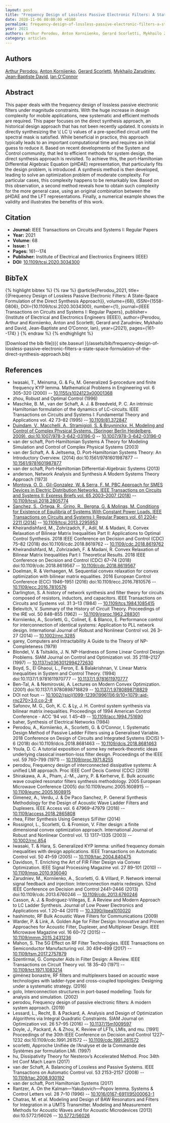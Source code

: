 ```yaml
---
layout: post
title: "Frequency Design of Lossless Passive Electronic Filters: A State-Space Formulation of the Direct Synthesis Approach"
date: 2020-11-06 00:00:00 +0100
permalink: frequency-design-of-lossless-passive-electronic-filters-a-state-space-formulation-of-the-direct-synthesis-approach
year: 2021
authors: Arthur Perodou, Anton Korniienko, Gerard Scorletti, Mykhailo Zarudniev, Jean-Baptiste David, Ian O'Connor
category: articles
---
```

 
## Authors
[Arthur Perodou](authors/arthur-perodou), [Anton Korniienko](authors/anton-korniienko), [Gerard Scorletti](authors/gerard-scorletti), [Mykhailo Zarudniev](authors/mykhailo-zarudniev), [Jean-Baptiste David](authors/jean-baptiste-david), [Ian O'Connor](authors/ian-o-connor)
 
## Abstract
This paper deals with the frequency design of lossless passive electronic filters under magnitude constraints. With the huge increase in design complexity for mobile applications, new systematic and efficient methods are required. This paper focuses on the direct synthesis approach, an historical design approach that has not been recently updated. It consists in directly synthesizing the \\( LC \\) values of a pre-specified circuit until the spectral mask is satisfied. While beneficial in practice, this approach typically leads to an important computational time and requires an initial guess to reduce it. Based on recent developments of the System and Control community, that led to efficient methods for system design, the direct synthesis approach is revisited. To achieve this, the port-Hamiltonian Differential Algebraic Equation (pHDAE) representation, that particularly fits the design problem, is introduced. A synthesis method is then developed, leading to solve an optimization problem of moderate complexity. For particular cases, this complexity happens to be remarkably low. Based on this observation, a second method reveals how to obtain such complexity for the more general case, using an original combination between the pHDAE and the LFT representations. Finally, a numerical example shows the validity and illustrates the benefits of this work.
 
## Citation
- **Journal:** IEEE Transactions on Circuits and Systems I: Regular Papers
- **Year:** 2021
- **Volume:** 68
- **Issue:** 1
- **Pages:** 161--174
- **Publisher:** Institute of Electrical and Electronics Engineers (IEEE)
- **DOI:** [10.1109/tcsi.2020.3034300](https://doi.org/10.1109/tcsi.2020.3034300)
 
## BibTeX
{% highlight bibtex %}
{% raw %}
@article{Perodou_2021,
  title={{Frequency Design of Lossless Passive Electronic Filters: A State-Space Formulation of the Direct Synthesis Approach}},
  volume={68},
  ISSN={1558-0806},
  DOI={10.1109/tcsi.2020.3034300},
  number={1},
  journal={IEEE Transactions on Circuits and Systems I: Regular Papers},
  publisher={Institute of Electrical and Electronics Engineers (IEEE)},
  author={Perodou, Arthur and Korniienko, Anton and Scorletti, Gerard and Zarudniev, Mykhailo and David, Jean-Baptiste and O’Connor, Ian},
  year={2021},
  pages={161--174}
}
{% endraw %}
{% endhighlight %}
 
[Download the bib file]({{ site.baseurl }}/assets/bib/frequency-design-of-lossless-passive-electronic-filters-a-state-space-formulation-of-the-direct-synthesis-approach.bib)
 
## References
- Iwasaki, T., Meinsma, G. & Fu, M. Generalized S‐procedure and finite frequency KYP lemma. Mathematical Problems in Engineering vol. 6 305–320 (2000) -- [10.1155/s1024123x00001368](https://doi.org/10.1155/s1024123x00001368)
- zhou, Robust and Optimal Control (1996)
- Maschke, B. M., van der Schaft, A. J. & Breedveld, P. C. An intrinsic Hamiltonian formulation of the dynamics of LC-circuits. IEEE Transactions on Circuits and Systems I: Fundamental Theory and Applications vol. 42 73–82 (1995) -- [10.1109/81.372847](https://doi.org/10.1109/81.372847)
- [Duindam, V., Macchelli, A., Stramigioli, S. & Bruyninckx, H. Modeling and Control of Complex Physical Systems. (Springer Berlin Heidelberg, 2009). doi:10.1007/978-3-642-03196-0](modeling-and-control-of-complex-physical-systems) -- [10.1007/978-3-642-03196-0](https://doi.org/10.1007/978-3-642-03196-0)
- van der schaft, Port-Hamiltonian Systems A Theory for Modeling Simulation and Control of Complex Physical Systems (2003)
- van der Schaft, A. & Jeltsema, D. Port-Hamiltonian Systems Theory: An Introductory Overview. (2014) doi:10.1561/9781601987877 -- [10.1561/9781601987877](https://doi.org/10.1561/9781601987877)
- van der schaft, Port-Hamiltonian Differential-Algebraic Systems (2013)
- anderson, Network Analysis and Synthesis A Modern Systems Theory Approach (1973)
- [Montoya, O. D., Gil-Gonzalez, W. & Serra, F. M. PBC Approach for SMES Devices in Electric Distribution Networks. IEEE Transactions on Circuits and Systems II: Express Briefs vol. 65 2003–2007 (2018)](pbc-approach-for-smes-devices-in-electric-distribution-networks) -- [10.1109/tcsii.2018.2805774](https://doi.org/10.1109/tcsii.2018.2805774)
- [Sanchez, S., Ortega, R., Grino, R., Bergna, G. & Molinas, M. Conditions for Existence of Equilibria of Systems With Constant Power Loads. IEEE Transactions on Circuits and Systems I: Regular Papers vol. 61 2204–2211 (2014)](conditions-for-existence-of-equilibria-of-systems-with-constant-power-loads) -- [10.1109/tcsi.2013.2295953](https://doi.org/10.1109/tcsi.2013.2295953)
- Kheirandishfard, M., Zohrizadch, F., Adil, M. & Madani, R. Convex Relaxation of Bilinear Matrix Inequalities Part II: Applications to Optimal Control Synthesis. 2018 IEEE Conference on Decision and Control (CDC) 75–82 (2018) doi:10.1109/cdc.2018.8619762 -- [10.1109/cdc.2018.8619762](https://doi.org/10.1109/cdc.2018.8619762)
- Kheirandishfard, M., Zohrizadeh, F. & Madani, R. Convex Relaxation of Bilinear Matrix Inequalities Part I: Theoretical Results. 2018 IEEE Conference on Decision and Control (CDC) 67–74 (2018) doi:10.1109/cdc.2018.8619567 -- [10.1109/cdc.2018.8619567](https://doi.org/10.1109/cdc.2018.8619567)
- Doelman, R. & Verhaegen, M. Sequential convex relaxation for convex optimization with bilinear matrix equalities. 2016 European Control Conference (ECC) 1946–1951 (2016) doi:10.1109/ecc.2016.7810576 -- [10.1109/ecc.2016.7810576](https://doi.org/10.1109/ecc.2016.7810576)
- Darlington, S. A history of network synthesis and filter theory for circuits composed of resistors, inductors, and capacitors. IEEE Transactions on Circuits and Systems vol. 31 3–13 (1984) -- [10.1109/tcs.1984.1085415](https://doi.org/10.1109/tcs.1984.1085415)
- Belevitch, V. Summary of the History of Circuit Theory. Proceedings of the IRE vol. 50 848–855 (1962) -- [10.1109/jrproc.1962.288301](https://doi.org/10.1109/jrproc.1962.288301)
- Korniienko, A., Scorletti, G., Colinet, E. & Blanco, E. Performance control for interconnection of identical systems: Application to PLL network design. International Journal of Robust and Nonlinear Control vol. 26 3–27 (2014) -- [10.1002/rnc.3285](https://doi.org/10.1002/rnc.3285)
- garey, Computers and Intractability A Guide to the Theory of NP-Completeness (1979)
- Blondel, V. & Tsitsiklis, J. N. NP-Hardness of Some Linear Control Design Problems. SIAM Journal on Control and Optimization vol. 35 2118–2127 (1997) -- [10.1137/s0363012994272630](https://doi.org/10.1137/s0363012994272630)
- Boyd, S., El Ghaoui, L., Feron, E. & Balakrishnan, V. Linear Matrix Inequalities in System and Control Theory. (1994) doi:10.1137/1.9781611970777 -- [10.1137/1.9781611970777](https://doi.org/10.1137/1.9781611970777)
- Ben-Tal, A. & Nemirovski, A. Lectures on Modern Convex Optimization. (2001) doi:10.1137/1.9780898718829 -- [10.1137/1.9780898718829](https://doi.org/10.1137/1.9780898718829)
- DOI not foun -- [10.1002/(sici)1099-1239(199611)6:9/10<1079::aid-rnc270>3.0.co;2-#](https://doi.org/10.1002/(sici)1099-1239(199611)6:9/10<1079::aid-rnc270>3.0.co;2-#)
- Safonov, M. G., Goh, K. C. & Ly, J. H. Control system synthesis via bilinear matrix inequalities. Proceedings of 1994 American Control Conference - ACC ’94 vol. 1 45–49 -- [10.1109/acc.1994.751690](https://doi.org/10.1109/acc.1994.751690)
- baher, Synthesis of Electrical Networks (1984)
- Perodou, A., Korniienko, A., Scorletti, G. & O’Connor, I. Systematic Design Method of Passive Ladder Filters using a Generalised Variable. 2018 Conference on Design of Circuits and Integrated Systems (DCIS) 1–6 (2018) doi:10.1109/dcis.2018.8681463 -- [10.1109/dcis.2018.8681463](https://doi.org/10.1109/dcis.2018.8681463)
- Youla, D. C. A tutorial exposition of some key network-theoretic ideas underlying classical insertion-loss filter design. Proceedings of the IEEE vol. 59 760–799 (1971) -- [10.1109/proc.1971.8255](https://doi.org/10.1109/proc.1971.8255)
- perodou, Frequency design of interconnected dissipative systems: A unified LMI approach. Proc IEEE Conf Decis Control (CDC) (2018)
- Shirakawa, A. A., Pham, J.-M., Jarry, P. & Kerherve, E. Bulk acoustic wave coupled resonator filters synthesis methodology. 2005 European Microwave Conference (2005) doi:10.1109/eumc.2005.1608915 -- [10.1109/eumc.2005.1608915](https://doi.org/10.1109/eumc.2005.1608915)
- Gimenez, A., Verdu, J. & De Paco Sanchez, P. General Synthesis Methodology for the Design of Acoustic Wave Ladder Filters and Duplexers. IEEE Access vol. 6 47969–47979 (2018) -- [10.1109/access.2018.2865808](https://doi.org/10.1109/access.2018.2865808)
- rhea, Filter Synthesis Using Genesys S/Filter (2014)
- Rossignol, L., Scorletti, G. & Fromion, V. Filter design: a finite dimensional convex optimization approach. International Journal of Robust and Nonlinear Control vol. 13 1317–1335 (2003) -- [10.1002/rnc.854](https://doi.org/10.1002/rnc.854)
- Iwasaki, T. & Hara, S. Generalized KYP lemma: unified frequency domain inequalities with design applications. IEEE Transactions on Automatic Control vol. 50 41–59 (2005) -- [10.1109/tac.2004.840475](https://doi.org/10.1109/tac.2004.840475)
- Davidson, T. Enriching the Art of FIR Filter Design via Convex Optimization. IEEE Signal Processing Magazine vol. 27 89–101 (2010) -- [10.1109/msp.2010.936040](https://doi.org/10.1109/msp.2010.936040)
- Zarudniev, M., Korniienko, A., Scorletti, G. & Villard, P. Network internal signal feedback and injection: Interconnection matrix redesign. 52nd IEEE Conference on Decision and Control 2441–2446 (2013) doi:10.1109/cdc.2013.6760246 -- [10.1109/cdc.2013.6760246](https://doi.org/10.1109/cdc.2013.6760246)
- Casson, A. J. & Rodriguez-Villegas, E. A Review and Modern Approach to LC Ladder Synthesis. Journal of Low Power Electronics and Applications vol. 1 20–44 (2011) -- [10.3390/jlpea1010020](https://doi.org/10.3390/jlpea1010020)
- hashimoto, RF Bulk Acoustic Wave Filters for Communications (2009)
- Warder, P. & Link, A. Golden Age for Filter Design: Innovative and Proven Approaches for Acoustic Filter, Duplexer, and Multiplexer Design. IEEE Microwave Magazine vol. 16 60–72 (2015) -- [10.1109/mmm.2015.2431236](https://doi.org/10.1109/mmm.2015.2431236)
- Mahon, S. The 5G Effect on RF Filter Technologies. IEEE Transactions on Semiconductor Manufacturing vol. 30 494–499 (2017) -- [10.1109/tsm.2017.2757879](https://doi.org/10.1109/tsm.2017.2757879)
- Szentirmai, G. Computer Aids in Filter Design: A Review. IEEE Transactions on Circuit Theory vol. 18 35–40 (1971) -- [10.1109/tct.1971.1083214](https://doi.org/10.1109/tct.1971.1083214)
- giménez bonastre, RF filters and multiplexers based on acoustic wave technologies with ladder-type and cross-coupled topologies: Designing under a systematic strategy. (2016)
- golo, Interconnection structures in port-based modelling: Tools for analysis and simulation. (2002)
- perodou, Frequency design of passive electronic filters: A modern system approach. (2019)
- Lessard, L., Recht, B. & Packard, A. Analysis and Design of Optimization Algorithms via Integral Quadratic Constraints. SIAM Journal on Optimization vol. 26 57–95 (2016) -- [10.1137/15m1009597](https://doi.org/10.1137/15m1009597)
- Doyle, J., Packard, A. & Zhou, K. Review of LFTs, LMIs, and mu. [1991] Proceedings of the 30th IEEE Conference on Decision and Control 1227–1232 doi:10.1109/cdc.1991.261572 -- [10.1109/cdc.1991.261572](https://doi.org/10.1109/cdc.1991.261572)
- scorletti, Approche Unifi&#x00E9;e de l&#x2019;Analyse et de la Commande des Syst&#x00E9;mes par formulation LMI. (1997)
- hu, Dissipativity Theory for Nesterov&#x2019;s Accelerated Method. Proc 34th Int Conf Mach Learn (2017)
- van der Schaft, A. Balancing of Lossless and Passive Systems. IEEE Transactions on Automatic Control vol. 53 2153–2157 (2008) -- [10.1109/tac.2008.930192](https://doi.org/10.1109/tac.2008.930192)
- van der schaft, Port Hamiltonian Systems (2017)
- Rantzer, A. On the Kalman—Yakubovich—Popov lemma. Systems &amp; Control Letters vol. 28 7–10 (1996) -- [10.1016/0167-6911(95)00063-1](https://doi.org/10.1016/0167-6911(95)00063-1)
- Chatras, M. et al. Modeling and Design of BAW Resonators and Filters for Integration in a UMTS Transmitter. Modeling and Measurement Methods for Acoustic Waves and for Acoustic Microdevices (2013) doi:10.5772/56026 -- [10.5772/56026](https://doi.org/10.5772/56026)

